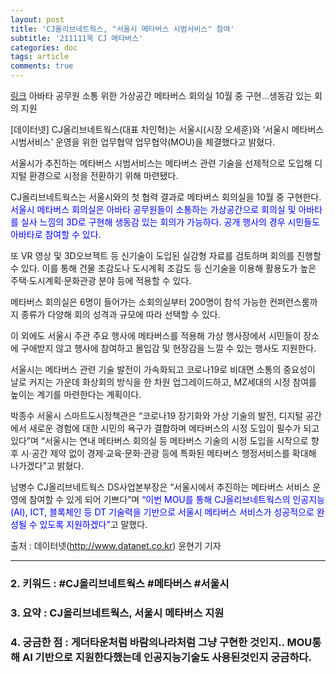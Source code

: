 ```yaml
---
layout: post
title: 'CJ올리브네트웍스, "서울시 메타버스 시범서비스" 참여'
subtitle: '211111목 CJ 메타버스'
categories: doc
tags: article
comments: true
---
```


[링크](http://www.datanet.co.kr/news/articleView.html?idxno=164545)
아바타 공무원 소통 위한 가상공간 메타버스 회의실 10월 중 구현…생동감 있는 회의 지원

[데이터넷] CJ올리브네트웍스(대표 차인혁)는 서울시(시장 오세훈)와 ‘서울시 메타버스 시범서비스’ 운영을 위한 업무협약 업무협약(MOU)을 체결했다고 밝혔다.   

서울시가 추진하는 메타버스 시범서비스는 메타버스 관련 기술을 선제적으로 도입해 디지털 환경으로 시정을 전환하기 위해 마련됐다.   

CJ올리브네트웍스는 서울시와의 첫 협력 결과로 메타버스 회의실을 10월 중 구현한다. <span style="color:blue">서울시 메타버스 회의실은 아바타 공무원들이 소통하는 가상공간으로 회의실 및 아바타를 실사 느낌의 3D로 구현해 생동감 있는 회의가 가능하다. 공개 행사의 경우 시민들도 아바타로 참여할 수 있다.</span>   

또 VR 영상 및 3D오브젝트 등 신기술이 도입된 실감형 자료를 검토하며 회의를 진행할 수 있다. 이를 통해 건물 조감도나 도시계획 조감도 등 신기술을 이용해 활용도가 높은 주택·도시계획·문화관광 분야 등에 적용할 수 있다.   

메타버스 회의실은 6명이 들어가는 소회의실부터 200명이 참석 가능한 컨퍼런스룸까지 종류가 다양해 회의 성격과 규모에 따라 선택할 수 있다.   

이 외에도 서울시 주관 주요 행사에 메타버스를 적용해 가상 행사장에서 시민들이 장소에 구애받지 않고 행사에 참여하고 몰입감 및 현장감을 느낄 수 있는 행사도 지원한다.   

서울시는 메타버스 관련 기술 발전이 가속화되고 코로나19로 비대면 소통의 중요성이 날로 커지는 가운데 화상회의 방식을 한 차원 업그레이드하고, MZ세대의 시정 참여를 높이는 계기를 마련한다는 계획이다.   

박종수 서울시 스마트도시정책관은 “코로나19 장기화와 가상 기술의 발전, 디지털 공간에서 새로운 경험에 대한 시민의 욕구가 결합하며 메타버스의 시정 도입이 필수가 되고 있다”며 “서울시는 연내 메타버스 회의실 등 메타버스 기술의 시정 도입을 시작으로 향후 시·공간 제약 없이 경제·교육·문화·관광 등에 특화된 메타버스 행정서비스를 확대해 나가겠다”고 밝혔다.   

남병수 CJ올리브네트웍스 DS사업본부장은 “서울시에서 추진하는 메타버스 서비스 운영에 참여할 수 있게 되어 기쁘다”며 <span style="color:blue">“이번 MOU를 통해 CJ올리브네트웍스의 인공지능(AI), ICT, 블록체인 등 DT 기술력을 기반으로 서울시 메타버스 서비스가 성공적으로 완성될 수 있도록 지원하겠다”</span>고 말했다.   

출처 : 데이터넷(http://www.datanet.co.kr)
윤현기 기자  

* * *

### 2. 키워드 : \#CJ올리브네트웍스 \#메타버스 \#서울시
### 3. 요약 : CJ올리브네트웍스, 서울시 메타버스 지원
### 4. 궁금한 점 : 게더타운처럼 바람의나라처럼 그냥 구현한 것인지..  MOU통해 AI 기반으로 지원한다했는데 인공지능기술도 사용된것인지 궁금하다.
